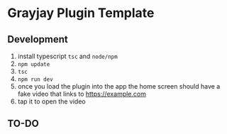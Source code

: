 # Grayjay Plugin Template

## Development

1.  install typescript `tsc` and `node/npm`
2.  `npm update`
3.  `tsc`
4.  `npm run dev`
5.  once you load the plugin into the app the home screen should have a fake video that links to
    <https://example.com>
6.  tap it to open the video

## TO-DO
